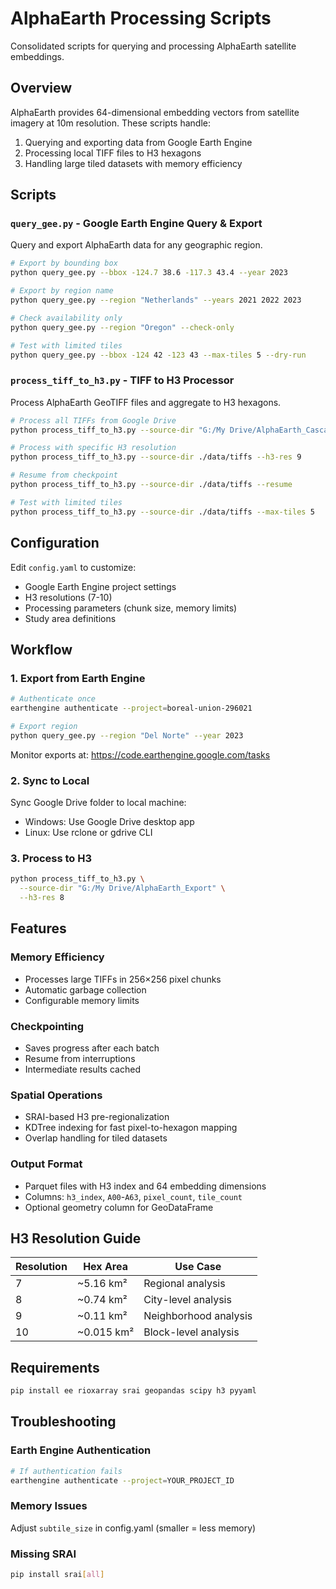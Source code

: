# AlphaEarth Processing Scripts

Consolidated scripts for querying and processing AlphaEarth satellite embeddings.

## Overview

AlphaEarth provides 64-dimensional embedding vectors from satellite imagery at 10m resolution. These scripts handle:
1. Querying and exporting data from Google Earth Engine
2. Processing local TIFF files to H3 hexagons
3. Handling large tiled datasets with memory efficiency

## Scripts

### `query_gee.py` - Google Earth Engine Query & Export

Query and export AlphaEarth data for any geographic region.

```bash
# Export by bounding box
python query_gee.py --bbox -124.7 38.6 -117.3 43.4 --year 2023

# Export by region name
python query_gee.py --region "Netherlands" --years 2021 2022 2023

# Check availability only
python query_gee.py --region "Oregon" --check-only

# Test with limited tiles
python query_gee.py --bbox -124 42 -123 43 --max-tiles 5 --dry-run
```

### `process_tiff_to_h3.py` - TIFF to H3 Processor

Process AlphaEarth GeoTIFF files and aggregate to H3 hexagons.

```bash
# Process all TIFFs from Google Drive
python process_tiff_to_h3.py --source-dir "G:/My Drive/AlphaEarth_Cascadia"

# Process with specific H3 resolution
python process_tiff_to_h3.py --source-dir ./data/tiffs --h3-res 9

# Resume from checkpoint
python process_tiff_to_h3.py --source-dir ./data/tiffs --resume

# Test with limited tiles
python process_tiff_to_h3.py --source-dir ./data/tiffs --max-tiles 5
```

## Configuration

Edit `config.yaml` to customize:
- Google Earth Engine project settings
- H3 resolutions (7-10)
- Processing parameters (chunk size, memory limits)
- Study area definitions

## Workflow

### 1. Export from Earth Engine
```bash
# Authenticate once
earthengine authenticate --project=boreal-union-296021

# Export region
python query_gee.py --region "Del Norte" --year 2023
```

Monitor exports at: https://code.earthengine.google.com/tasks

### 2. Sync to Local
Sync Google Drive folder to local machine:
- Windows: Use Google Drive desktop app
- Linux: Use rclone or gdrive CLI

### 3. Process to H3
```bash
python process_tiff_to_h3.py \
  --source-dir "G:/My Drive/AlphaEarth_Export" \
  --h3-res 8
```

## Features

### Memory Efficiency
- Processes large TIFFs in 256×256 pixel chunks
- Automatic garbage collection
- Configurable memory limits

### Checkpointing
- Saves progress after each batch
- Resume from interruptions
- Intermediate results cached

### Spatial Operations
- SRAI-based H3 pre-regionalization
- KDTree indexing for fast pixel-to-hexagon mapping
- Overlap handling for tiled datasets

### Output Format
- Parquet files with H3 index and 64 embedding dimensions
- Columns: `h3_index`, `A00`-`A63`, `pixel_count`, `tile_count`
- Optional geometry column for GeoDataFrame

## H3 Resolution Guide

| Resolution | Hex Area | Use Case |
|------------|----------|----------|
| 7 | ~5.16 km² | Regional analysis |
| 8 | ~0.74 km² | City-level analysis |
| 9 | ~0.11 km² | Neighborhood analysis |
| 10 | ~0.015 km² | Block-level analysis |

## Requirements

```bash
pip install ee rioxarray srai geopandas scipy h3 pyyaml
```

## Troubleshooting

### Earth Engine Authentication
```bash
# If authentication fails
earthengine authenticate --project=YOUR_PROJECT_ID
```

### Memory Issues
Adjust `subtile_size` in config.yaml (smaller = less memory)

### Missing SRAI
```bash
pip install srai[all]
```